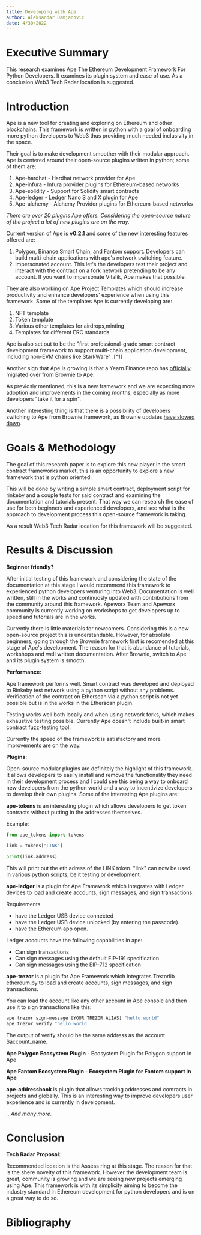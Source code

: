 ```yaml
---
title: Developing with Ape
author: Aleksandar Damjanovic
date: 4/30/2022
---
```




# Executive Summary

This research examines Ape The Ethereum Development Framework For Python Developers. It examines its plugin system and ease of use. As a conclusion Web3 Tech Radar location is suggested.

# Introduction

Ape is a new tool for creating and exploring on Ethereum and other
blockchains. This framework is written in python with a goal of
onboarding more python developers to Web3 thus providing much needed
inclusivity in the space.

Their goal is to make development smoother with their modular approach.
Ape is centered around their open-source plugins written in python;
some of them are:

1.  Ape-hardhat - Hardhat network provider for Ape
2.  Ape-infura - Infura provider plugins for Ethereum-based networks
3.  Ape-solidity - Support for Solidity smart contracts
4.  Ape-ledger - Ledger Nano S and X plugin for Ape
5.  Ape-alchemy - Alchemy Provider plugins for Ethereum-based networks

*There are over 20 plugins Ape offers. Considering the open-source
nature of the project a lot of new plugins are on the way.*

Current version of Ape is **v0.2.1** and some of the new interesting
features offered are:

1.  Polygon, Binance Smart Chain, and Fantom support. Developers can
    build multi-chain applications with ape's network switching feature.
2.  Impersonated account. This let's the developers test their project
    and interact with the contract on a fork network pretending to be
    any account. If you want to impersonate Vitalik, Ape makes that
    possible.

They are also working on Ape Project Templates which should increase
productivity and enhance developers' experience when using this
framework. Some of the templates Ape is currently developing are:

1.  NFT template
2.  Token template
3.  Various other templates for airdrops,minting
4.  Templates for different ERC standards

Ape is also set out to be the "first professional-grade smart
contract development framework to support multi-chain application
development, including non-EVM chains like StarkWare" .\[^1\]

Another sign that Ape is growing is that a Yearn.Finance repo has
[officially
migrated](https://github.com/yearn/veYFI/pull/98?utm_campaign=Updates%20from%20ApeWorX&utm_medium=email&utm_source=Revue%20newsletter)
over from Brownie to Ape.

As previosly mentioned, this is a new framework and we are expecting
more adoption and improvements in the coming months, especially as more
developers "take it for a spin".

Another interesting thing is that there is a possibility of developers
switching to Ape from Brownie framework, as Brownie updates [have
slowed down](https://github.com/eth-brownie/brownie/issues/1515).

# Goals & Methodology

The goal of this research paper is to explore this new player in the
smart contract frameworks market, this is an opportunity to explore a
new framework that is python oriented.

This will be done by writing a simple smart contract, deployment script
for rinkeby and a couple tests for said contract and examining the
documentation and tutorials present. That way we can research the ease
of use for both beginners and experienced developers, and see what is
the approach to development process this open-source framework is
taking.

As a result Web3 Tech Radar location for this framework will be
suggested.

# Results & Discussion

**Beginner friendly?**

After initial testing of this framework and considering the state of the
documentation at this stage I would recommend this framework to
experienced python developers venturing into Web3. Documentation is well
written, still in the works and continuosly updated with contributions
from the community around this framework. Apeworx Team and Apeworx
community is currently working on workshops to get developers up to
speed and tutorials are in the works.

Currently there is little materials for newcomers. Considering this is a
new open-source project this is understandable. However, for absolute
beginners, going through the Brownie framework first is recomended at
this stage of Ape's development. The reason for that is abundance of
tutorials, workshops and well written documentation. After Brownie,
switch to Ape and its plugin system is smooth.

**Performance:**

Ape framework performs well. Smart contract was developed and deployed
to Rinkeby test network using a python script without any problems.
Verification of the contract on Etherscan via a python script is not yet
possible but is in the works in the Etherscan plugin.

Testing works well both locally and when using network forks, which
makes exhaustive testing possible. Currently Ape doesn't include
built-in smart contract fuzz-testing tool.

Currently the speed of the framework is satisfactory and more
improvements are on the way.

**Plugins:**

Open-source modular plugins are definitely the highlight of this
framework. It allows developers to easily install and remove the
functionality they need in their development process and I could see
this being a way to onboard new developers from the python world and a
way to incentivize developers to develop their own plugins. Some of the
interesting Ape plugins are:

**ape-tokens** is an interesting plugin which allows developers to get
token contracts without putting in the addresses themselves.

Example:

``` python
from ape_tokens import tokens

link = tokens["LINK"]

print(link.address)
```

This will print out the eth adress of the LINK token. "link" can now be
used in various python scripts, be it testing or development.

**ape-ledger** is a plugin for Ape Framework which integrates with
Ledger devices to load and create accounts, sign messages, and sign
transactions.

Requirements

-   have the Ledger USB device connected
-   have the Ledger USB device unlocked (by entering the passcode)
-   have the Ethereum app open.

Ledger accounts have the following capabilities in ape:

-   Can sign transactions
-   Can sign messages using the default EIP-191 specification
-   Can sign messages using the EIP-712 specification

**ape-trezor** is a plugin for Ape Framework which integrates Trezorlib
ethereum.py to load and create accounts, sign messages, and sign
transactions.

You can load the account like any other account in Ape console and then
use it to sign transactions like this:

``` python
ape trezor sign-message [YOUR TREZOR ALIAS] "hello world"
ape trezor verify "hello world
```

The output of verify should be the same address as the account
\$account_name.

**Ape Polygon Ecosystem Plugin** - Ecosystem Plugin for Polygon support
in Ape

**Ape Fantom Ecosystem Plugin - Ecosystem Plugin for Fantom support in
Ape**

**ape-addressbook** is plugin that allows tracking addresses and
contracts in projects and globally. This is an interesting way to
improve developers user experience and is currently in development.

*...And many more.*

# Conclusion

**Tech Radar Proposal:**

Recommended location is the Assess ring at this stage. The reason for that
is the shere novelty of this framework. However the development team is
great, community is growing and we are seeing new projects emerging
using Ape. This framework is with its simplicity aiming to become
the industry standard in Ethereum development for python developers and
is on a great way to do so.

# Bibliography

<div id="refs">

</div>
